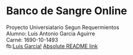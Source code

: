 # Banco de Sangre Online
Proyecto Universiatario Segun Requermientos <br>
Alumno: Luis Antonio Garcia Aguirre<br>
Carné: 1690-10-1493<br>
fb:[Luis Garcia!](http:\\fb.com/Tony)
[Absolute README link](https://fb.com/Tonycby)

